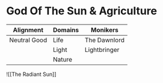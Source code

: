 # God Of The Sun & Agriculture


| Alignment    | Domains | Monikers     |
| ------------ | ------- | ------------ |
| Neutral Good | Life    | The Dawnlord |
|              | Light   | Lightbringer |
|              | Nature  |              |
![[The Radiant Sun]]